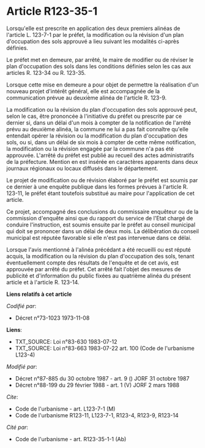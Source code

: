 # Article R123-35-1

Lorsqu'elle est prescrite en application des deux premiers alinéas de l'article L. 123-7-1 par le préfet, la modification ou
la révision d'un plan d'occupation des sols approuvé a lieu suivant les modalités ci-après définies.

Le préfet met en demeure, par arrêté, le maire de modifier ou de réviser le plan d'occupation des sols dans les conditions
définies selon les cas aux articles R. 123-34 ou R. 123-35.

Lorsque cette mise en demeure a pour objet de permettre la réalisation d'un nouveau projet d'intérêt général, elle est
accompagnée de la communication prévue au deuxième alinéa de l'article R. 123-9.

La modification ou la révision du plan d'occupation des sols approuvé peut, selon le cas, être prononcée à l'initiative du
préfet ou prescrite par ce dernier si, dans un délai d'un mois à compter de la notification de l'arrêté prévu au deuxième
alinéa, la commune ne lui a pas fait connaître qu'elle entendait opérer la révision ou la modification du plan d'occupation
des sols, ou si, dans un délai de six mois à compter de cette même notification, la modification ou la révision engagée par
la commune n'a pas été approuvée. L'arrêté du préfet est publié au recueil des actes administratifs de la préfecture. Mention
en est insérée en caractères apparents dans deux journaux régionaux ou locaux diffusés dans le département.

Le projet de modification ou de révision élaboré par le préfet est soumis par ce dernier à une enquête publique dans les
formes prévues à l'article R. 123-11, le préfet étant toutefois substitué au maire pour l'application de cet article.

Ce projet, accompagné des conclusions du commissaire enquêteur ou de la commission d'enquête ainsi que du rapport du service
de l'Etat chargé de conduire l'instruction, est soumis ensuite par le préfet au conseil municipal qui doit se prononcer dans
un délai de deux mois. La délibération du conseil municipal est réputée favorable si elle n'est pas intervenue dans ce délai.

Lorsque l'avis mentionné à l'alinéa précédant a été recueilli ou est réputé acquis, la modification ou la révision du plan
d'occupation des sols, tenant éventuellement compte des résultats de l'enquête et de cet avis, est approuvée par arrêté du
préfet. Cet arrêté fait l'objet des mesures de publicité et d'information du public fixées au quatrième alinéa du présent
article et à l'article R. 123-14.

**Liens relatifs à cet article**

_Codifié par_:

  - Décret n°73-1023 1973-11-08

**Liens**:

  - TXT_SOURCE: Loi n°83-630 1983-07-12
  - TXT_SOURCE: Loi n°83-663 1983-07-22 art. 100 (Code de l'urbanisme L123-4)

_Modifié par_:

  - Décret n°87-885 du 30 octobre 1987 - art. 9 () JORF 31 octobre 1987
  - Décret n°88-199 du 29 février 1988 - art. 1 (V) JORF 2 mars 1988

_Cite_:

  - Code de l'urbanisme - art. L123-7-1 (M)
  - Code de l'urbanisme R123-11, L123-7-1, R123-4, R123-9, R123-14

_Cité par_:

  - Code de l'urbanisme - art. R123-35-1-1 (Ab)
